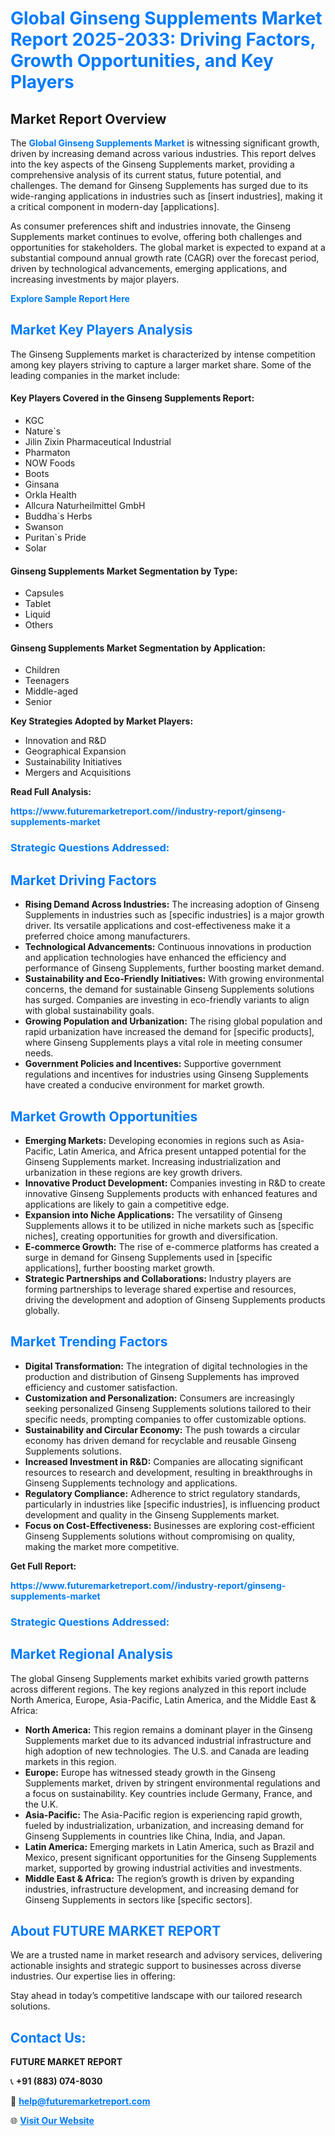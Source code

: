 <h1 style="color: #007BFF;">Global Ginseng Supplements Market Report 2025-2033: Driving Factors, Growth Opportunities, and Key Players</h1>

<section id="overview">
<h2>Market Report Overview</h2>
<p>The <a href="https://www.futuremarketreport.com//industry-report/ginseng-supplements-market" style="color: #007BFF; text-decoration: none;"><strong>Global Ginseng Supplements Market</strong></a> is witnessing significant growth, driven by increasing demand across various industries. This report delves into the key aspects of the Ginseng Supplements market, providing a comprehensive analysis of its current status, future potential, and challenges. The demand for Ginseng Supplements has surged due to its wide-ranging applications in industries such as [insert industries], making it a critical component in modern-day [applications].</p>
<p>As consumer preferences shift and industries innovate, the Ginseng Supplements market continues to evolve, offering both challenges and opportunities for stakeholders. The global market is expected to expand at a substantial compound annual growth rate (CAGR) over the forecast period, driven by technological advancements, emerging applications, and increasing investments by major players.</p>
</section>

<section id="overview">
<p><a href="https://www.futuremarketreport.com//request-sample/reportId=80063" style="color: #007BFF; text-decoration: none;"><strong>Explore Sample Report Here</strong></a></p>
</section>

<section id="key-players">
<h2 style="color: #007BFF;">Market Key Players Analysis</h2>
<p>The Ginseng Supplements market is characterized by intense competition among key players striving to capture a larger market share. Some of the leading companies in the market include:</p>
<h4>Key Players Covered in the Ginseng Supplements Report:</h4>
<ul><li>KGC</li><li>Nature`s</li><li>Jilin Zixin Pharmaceutical Industrial</li><li>Pharmaton</li><li>NOW Foods</li><li>Boots</li><li>Ginsana</li><li>Orkla Health</li><li>Allcura Naturheilmittel GmbH</li><li>Buddha`s Herbs</li><li>Swanson</li><li>Puritan`s Pride</li><li>Solar</li></ul>
<h4>Ginseng Supplements Market Segmentation by Type:</h4>
<ul><li>Capsules</li><li>Tablet</li><li>Liquid</li><li>Others</li></ul>

<h4>Ginseng Supplements Market Segmentation by Application:</h4>
<ul><li>Children</li><li>Teenagers</li><li>Middle-aged</li><li>Senior</li></ul>
<p><strong>Key Strategies Adopted by Market Players:</strong></p>
<ul>
<li>Innovation and R&D</li>
<li>Geographical Expansion</li>
<li>Sustainability Initiatives</li>
<li>Mergers and Acquisitions</li>
</ul>
</section>

<section>
<p><strong>Read Full Analysis: </strong></p><a href="https://www.futuremarketreport.com//industry-report/ginseng-supplements-market" style="color: #007BFF; text-decoration: none;"><strong>https://www.futuremarketreport.com//industry-report/ginseng-supplements-market</strong></a>
<h3 style="color: #007BFF;">Strategic Questions Addressed:</h3>
</section>

<section id="driving-factors">
<h2 style="color: #007BFF;">Market Driving Factors</h2>
<ul>
<li><strong>Rising Demand Across Industries:</strong> The increasing adoption of Ginseng Supplements in industries such as [specific industries] is a major growth driver. Its versatile applications and cost-effectiveness make it a preferred choice among manufacturers.</li>
<li><strong>Technological Advancements:</strong> Continuous innovations in production and application technologies have enhanced the efficiency and performance of Ginseng Supplements, further boosting market demand.</li>
<li><strong>Sustainability and Eco-Friendly Initiatives:</strong> With growing environmental concerns, the demand for sustainable Ginseng Supplements solutions has surged. Companies are investing in eco-friendly variants to align with global sustainability goals.</li>
<li><strong>Growing Population and Urbanization:</strong> The rising global population and rapid urbanization have increased the demand for [specific products], where Ginseng Supplements plays a vital role in meeting consumer needs.</li>
<li><strong>Government Policies and Incentives:</strong> Supportive government regulations and incentives for industries using Ginseng Supplements have created a conducive environment for market growth.</li>
</ul>
</section>

<section id="growth-opportunities">
<h2 style="color: #007BFF;">Market Growth Opportunities</h2>
<ul>
<li><strong>Emerging Markets:</strong> Developing economies in regions such as Asia-Pacific, Latin America, and Africa present untapped potential for the Ginseng Supplements market. Increasing industrialization and urbanization in these regions are key growth drivers.</li>
<li><strong>Innovative Product Development:</strong> Companies investing in R&D to create innovative Ginseng Supplements products with enhanced features and applications are likely to gain a competitive edge.</li>
<li><strong>Expansion into Niche Applications:</strong> The versatility of Ginseng Supplements allows it to be utilized in niche markets such as [specific niches], creating opportunities for growth and diversification.</li>
<li><strong>E-commerce Growth:</strong> The rise of e-commerce platforms has created a surge in demand for Ginseng Supplements used in [specific applications], further boosting market growth.</li>
<li><strong>Strategic Partnerships and Collaborations:</strong> Industry players are forming partnerships to leverage shared expertise and resources, driving the development and adoption of Ginseng Supplements products globally.</li>
</ul>
</section>

<section id="trending-factors">
<h2 style="color: #007BFF;">Market Trending Factors</h2>
<ul>
<li><strong>Digital Transformation:</strong> The integration of digital technologies in the production and distribution of Ginseng Supplements has improved efficiency and customer satisfaction.</li>
<li><strong>Customization and Personalization:</strong> Consumers are increasingly seeking personalized Ginseng Supplements solutions tailored to their specific needs, prompting companies to offer customizable options.</li>
<li><strong>Sustainability and Circular Economy:</strong> The push towards a circular economy has driven demand for recyclable and reusable Ginseng Supplements solutions.</li>
<li><strong>Increased Investment in R&D:</strong> Companies are allocating significant resources to research and development, resulting in breakthroughs in Ginseng Supplements technology and applications.</li>
<li><strong>Regulatory Compliance:</strong> Adherence to strict regulatory standards, particularly in industries like [specific industries], is influencing product development and quality in the Ginseng Supplements market.</li>
<li><strong>Focus on Cost-Effectiveness:</strong> Businesses are exploring cost-efficient Ginseng Supplements solutions without compromising on quality, making the market more competitive.</li>
</ul>
</section>

<section>
<p><strong>Get Full Report: </strong></p><a href="https://www.futuremarketreport.com//industry-report/ginseng-supplements-market" style="color: #007BFF; text-decoration: none;"><strong>https://www.futuremarketreport.com//industry-report/ginseng-supplements-market</strong></a>
<h3 style="color: #007BFF;">Strategic Questions Addressed:</h3>
</section>


<section id="regional-analysis">
<h2 style="color: #007BFF;">Market Regional Analysis</h2>
<p>The global Ginseng Supplements market exhibits varied growth patterns across different regions. The key regions analyzed in this report include North America, Europe, Asia-Pacific, Latin America, and the Middle East & Africa:</p>
<ul>
<li><strong>North America:</strong> This region remains a dominant player in the Ginseng Supplements market due to its advanced industrial infrastructure and high adoption of new technologies. The U.S. and Canada are leading markets in this region.</li>
<li><strong>Europe:</strong> Europe has witnessed steady growth in the Ginseng Supplements market, driven by stringent environmental regulations and a focus on sustainability. Key countries include Germany, France, and the U.K.</li>
<li><strong>Asia-Pacific:</strong> The Asia-Pacific region is experiencing rapid growth, fueled by industrialization, urbanization, and increasing demand for Ginseng Supplements in countries like China, India, and Japan.</li>
<li><strong>Latin America:</strong> Emerging markets in Latin America, such as Brazil and Mexico, present significant opportunities for the Ginseng Supplements market, supported by growing industrial activities and investments.</li>
<li><strong>Middle East & Africa:</strong> The region’s growth is driven by expanding industries, infrastructure development, and increasing demand for Ginseng Supplements in sectors like [specific sectors].</li>
</ul>
</section>

<footer>
<h2 style="color: #007BFF;">About FUTURE MARKET REPORT</h2>
<p>We are a trusted name in market research and advisory services, delivering actionable insights and strategic support to businesses across diverse industries. Our expertise lies in offering:</p>

<p>Stay ahead in today’s competitive landscape with our tailored research solutions.</p>

<h2 style="color: #007BFF;">Contact Us:</h2>
<p><strong>FUTURE MARKET REPORT</strong></p>
<p>📞 <strong>+91 (883) 074-8030</strong></p>
<p>📧 <strong><a href="mailto:help@futuremarketreport.com" style="color: #007BFF;">help@futuremarketreport.com</a></strong></p>
<p>🌐 <strong><a href="https://www.futuremarketreport.com/" style="color: #007BFF;">Visit Our Website</a></strong></p>
</footer>